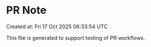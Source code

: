 # PR Note

Created at: Fri 17 Oct 2025 06:33:54 UTC

This file is generated to support testing of PR workflows.
